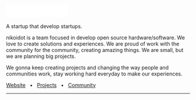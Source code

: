<img src="nikoidot-white.svg" width="170px"/>

A startup that develop startups.

nikoidot is a team focused in develop open source hardware/software. We love to create solutions and experiences. We are proud of work with the community for the community, creating amazing things. We are small, but we are planning big projects.

We gonna keep creating projects and changing the way people and communities work, stay working hard everyday to make our experiences.

<a href="https://nikoi.tech">Website</a>
<span>&nbsp;&nbsp;•&nbsp;&nbsp;</span>
<a href="https://nikoi.tech/projects">Projects</a>
<span>&nbsp;&nbsp;•&nbsp;&nbsp;</span>
<a href="https://discord.gg/pCXEJPzGF8">Community</a>
<hr/>
